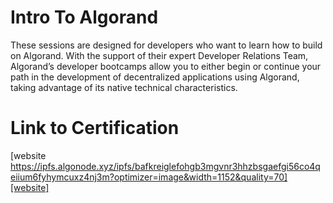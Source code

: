 # Intro To Algorand

These sessions are designed for developers who want to learn how to build on Algorand. With the support of their expert Developer Relations Team, Algorand’s developer bootcamps allow you to either begin or continue your path in the development of decentralized applications using Algorand, taking advantage of its native technical characteristics.

# Link to Certification 

[website https://ipfs.algonode.xyz/ipfs/bafkreiglefohgb3mgvnr3hhzbsgaefgi56co4qeiium6fyhymcuxz4nj3m?optimizer=image&width=1152&quality=70][website]
